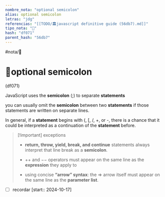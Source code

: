 ```yaml
---
nombre_nota: "optional semicolon"
alias: optional semicolon
letras: "jdg"
referencias: "[[TODO/🏛️javascript definitive guide (56db7).md]]"
tipo_nota: "📑"
hash: "df071"
parent_hash: "56db7"
---
```


#nota/📑

# 📑optional semicolon
<div class="hash">(df071)</div>

JavaScript uses the __semicolon__ (;) to separate
__statements__

you can usually omit the __semicolon__ between two __statements__ if those statements are written on separate lines.

In general, if a __statement__ begins with (, \[, /, +, or -, there is a chance that it could be interpreted as a continuation of the __statement__ before.


> [!important] exceptions
>- __return, throw, yield, break, and continue__ statements always interpret that line break as a __semicolon__.
>
>- ++ and −− operators must appear on the same line as the __expression__ they apply to
> 
>-  using concise __“arrow” syntax__: the => arrow itself must appear on the same line as the __parameter list__.

- [ ] recordar  [start:: 2024-10-17]
